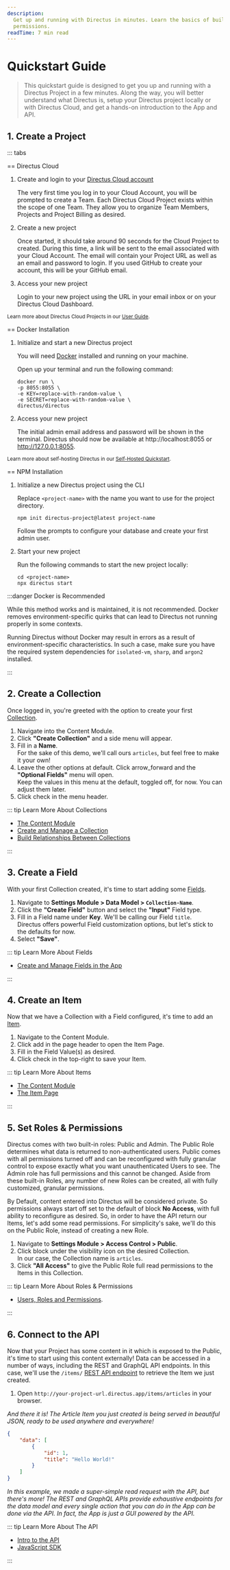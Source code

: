 ```yaml
---
description:
  Get up and running with Directus in minutes. Learn the basics of building your data model and managing
  permissions.
readTime: 7 min read
---
```


# Quickstart Guide

> This quickstart guide is designed to get you up and running with a Directus Project in a few minutes. Along the way,
> you will better understand what Directus is, setup your Directus project locally or with Directus Cloud, and get a
> hands-on introduction to the App and API.

## 1. Create a Project

::: tabs

== Directus Cloud

1. Create and login to your [Directus Cloud account](https://directus.cloud)

   The very first time you log in to your Cloud Account, you will be prompted to create a Team. Each Directus Cloud
   Project exists within the scope of one Team. They allow you to organize Team Members, Projects and Project Billing as
   desired.

2. Create a new project

   Once started, it should take around 90 seconds for the Cloud Project to created. During this time, a link will be
   sent to the email associated with your Cloud Account. The email will contain your Project URL as well as an email and
   password to login. If you used GitHub to create your account, this will be your GitHub email.

3. Access your new project

   Login to your new project using the URL in your email inbox or on your Directus Cloud Dashboard.

<sub>Learn more about Directus Cloud Projects in our [User Guide](/user-guide/cloud/projects).</sub>

== Docker Installation

1. Initialize and start a new Directus project

   You will need [Docker](https://docs.docker.com/get-docker/) installed and running on your machine.

   Open up your terminal and run the following command:

   ```shell
   docker run \
   -p 8055:8055 \
   -e KEY=replace-with-random-value \
   -e SECRET=replace-with-random-value \
   directus/directus
   ```

2. Access your new project

   The initial admin email address and password will be shown in the terminal. Directus should now be available at
   http://localhost:8055 or http://127.0.0.1:8055.

<sub>Learn more about self-hosting Directus in our [Self-Hosted Quickstart](/self-hosted/quickstart).</sub>

== NPM Installation

1. Initialize a new Directus project using the CLI

   Replace `<project-name>` with the name you want to use for the project directory.

   ```shell
   npm init directus-project@latest project-name
   ```

   Follow the prompts to configure your database and create your first admin user.

2. Start your new project

   Run the following commands to start the new project locally:

   ```shell
   cd <project-name>
   npx directus start
   ```

:::danger Docker is Recommended

While this method works and is maintained, it is not recommended. Docker removes environment-specific quirks that can
lead to Directus not running properly in some contexts.

Running Directus without Docker may result in errors as a result of environment-specific characteristics. In such a
case, make sure you have the required system dependencies for `isolated-vm`, `sharp`, and `argon2` installed.

:::

## 2. Create a Collection

Once logged in, you're greeted with the option to create your first
[Collection](/user-guide/overview/glossary#collections).

1. Navigate into the Content Module.
2. Click **"Create Collection"** and a side menu will appear.
3. Fill in a **Name**.\
   For the sake of this demo, we'll call ours `articles`, but feel free to make it your own!
4. Leave the other options at default. Click <span mi btn>arrow_forward</span> and the **"Optional Fields"** menu will
   open.\
   Keep the values in this menu at the default, toggled off, for now. You can adjust them later.
5. Click <span mi btn>check</span> in the menu header.

::: tip Learn More About Collections

- [The Content Module](/user-guide/content-module/content)
- [Create and Manage a Collection](/app/data-model/collections)
- [Build Relationships Between Collections](/app/data-model/relationships)

:::

## 3. Create a Field

With your first Collection created, it's time to start adding some [Fields](/user-guide/overview/glossary#fields).

1. Navigate to **Settings Module > Data Model > `Collection-Name`**.
2. Click the **"Create Field"** button and select the **"Input"** Field type.
3. Fill in a Field name under **Key**. We'll be calling our Field `title`.\
   Directus offers powerful Field customization options, but let's stick to the defaults for now.
4. Select **"Save"**.

::: tip Learn More About Fields

- [Create and Manage Fields in the App](/app/data-model)

:::

## 4. Create an Item

Now that we have a Collection with a Field configured, it's time to add an [Item](/user-guide/overview/glossary#).

1. Navigate to the Content Module.
2. Click <span mi btn>add</span> in the page header to open the Item Page.
3. Fill in the Field Value(s) as desired.
4. Click <span mi btn>check</span> in the top-right to save your Item.

::: tip Learn More About Items

- [The Content Module](/user-guide/content-module/content)
- [The Item Page](/user-guide/content-module/content/items)

:::

## 5. Set Roles & Permissions

Directus comes with two built-in roles: Public and Admin. The Public Role determines what data is returned to
non-authenticated users. Public comes with all permissions turned off and can be reconfigured with fully granular
control to expose exactly what you want unauthenticated Users to see. The Admin role has full permissions and this
cannot be changed. Aside from these built-in Roles, any number of new Roles can be created, all with fully customized,
granular permissions.

By Default, content entered into Directus will be considered private. So permissions always start off set to the default
of <span mi icon dngr>block</span> **No Access**, with full ability to reconfigure as desired. So, in order to have the
API return our Items, let's add some read permissions. For simplicity's sake, we'll do this on the Public Role, instead
of creating a new Role.

1. Navigate to **Settings Module > Access Control > Public**.
2. Click <span mi icon dngr>block</span> under the <span mi icon>visibility</span> icon on the desired Collection.\
   In our case, the Collection name is `articles`.
3. Click **"All Access"** to give the Public Role full read permissions to the Items in this Collection.

::: tip Learn More About Roles & Permissions

- [Users, Roles and Permissions](/user-guide/user-management/users-roles-permissions).

:::

## 6. Connect to the API

Now that your Project has some content in it which is exposed to the Public, it's time to start using this content
externally! Data can be accessed in a number of ways, including the REST and GraphQL API endpoints. In this case, we'll
use the `/items/` [REST API endpoint](/reference/items) to retrieve the Item we just created.

1. Open `http://your-project-url.directus.app/items/articles` in your browser.

_And there it is! The Article Item you just created is being served in beautiful JSON, ready to be used anywhere and
everywhere!_

```json
{
	"data": [
		{
			"id": 1,
			"title": "Hello World!"
		}
	]
}
```

_In this example, we made a super-simple read request with the API, but there's more! The REST and GraphQL APIs provide
exhaustive endpoints for the data model and every single action that you can do in the App can be done via the API. In
fact, the App is just a GUI powered by the API._

::: tip Learn More About The API

- [Intro to the API](/reference/introduction)
- [JavaScript SDK](/guides/sdk/getting-started)

:::
